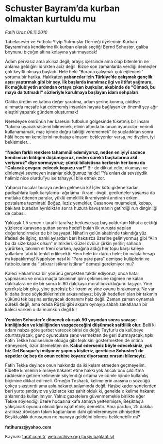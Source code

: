 # Schuster Bayram’da kurban olmaktan kurtuldu mu

*Fatih Uraz 06.11.2010*

<div class="yazi"><p>Tabelasever ve Futbolu Yiyip Yutmuşlar Derneği üyelerinin Kurban Bayramı’nda kendilerine ilk kurban olarak seçtiği Bernd Schuster, galiba boynunu bıçağın altına kolayına yatırmayacak!</p>
<p>Adam pervasız ama akılsız değil; arayış içersinde ama olup bitenlerin ne anlama geldiğini idrakten aciz değil. Bizce son zamanlarda verdiği demeçler çok keyifli olmaya başladı. Hele hele “Burada çalışmak çok eğlenceli” yorumu bir harika. Hakikaten <b>yabancılar için Türkiye’de çalışmak gençlik aşısı yaptırmak gibi bir şey. İlk başlarda inanılmaz ilgi ve iltifat yağmuru, ilk mağlubiyetin ardından ortaya çıkan kuşkular, akabinde de “Olmadı, bu maya da tutmadı!” sözleriyle kurulmaya başlayan idam sehpaları</b>.</p>
<p>Galiba üretim ve katma değer yaratma, adam yerine konma, ciddiye alınmada mesafe kat edememiş insanları hayata bağlayan en önemli şey ağır eleştiri yaparak gündem oluşturmak!</p>
<p>Neredeyse ömrünün her karesini futbolun gölgesinde tüketmiş bir insanı “takıma uyacak sistemi bilmemek, elinin altında bulunan oyuncuları verimli kullanamamak, maç içinde doğru taktiği verememek” ile suçladıktan sonra hâlâ hocanın kendilerini muhatap almasını bekleyenler varsa, ne diyelim, iyi beklemeler...<br/><br/><b>“Neden farklı renklere tahammül edemiyoruz, neden en iyiyi sadece kendimizin bildiğini düşünüyoruz, neden sürekli başkalarına akıl veriyoruz” diye sormuyoruz; çünkü bilaistisna herkesin her konu da “Çalacak çevganı çelecek kopuzu var!”</b> Bir de dikkat edin, okumayı ve dinlemeyi sevmeyen insanlar olduğumuz halde! “Ya onları da sevseydik halimiz nice olurdu”yu ise tahayyül bile etmek zor.</p>
<p>Yabancı hocalar buraya neden gelmesin ki! İşler kötü gidene kadar padişahlara layık karşılama- ağırlama- ikram- övgü, gecikmeler yaşansa da mutlaka ödenen paralar, yüklü emeklilik ikramiyesini andıran erken postalama tazminatı! Boğaz, leziz yemekler, Casanova muamelesi, kebap, baklava buradan ayrıldıktan sonra huzura kavuşmanın getirdiği ruh dinginliği de cabası.</p>
<p>Yaklaşık 1,5 senedir taraflı-tarafsız herkese saç baş yoldurtan Nihat’a çektiği yüzlerce karavana şuttan sonra hedefi bulan ilk vuruşta yapılan değerlendirmeler de bir başyapıt! Nihat’ın golün akabinde takındığı yüz ifadesi de ilginç; sanki aylardan beri haksızca üzerine geliniyormuş gibi “Alın bu da size kapak olsun” mimikleri. Güzel övülür çirkin yerilir; sahada yürürken, takımın el freni olurken, ayağına aldığı her topu karşı kaleye yollarken tabii ki tenkit edilecekti. Hem hele bir durun hele; bir maçla hesap mı kapatılırmış! Napolyon nasıl ki “Para para para” demişse kulüplerin ve futbolcuların da “İstikrar istikrar istikrar” demesi gerekmiyor mu? </p>
<p>Kaleci Hakan’ınsa bir yönünü gerçekten takdir ediyoruz; onca hata yapmasına ve onca maçta takımının ipini çekmesine rağmen ne kalan dakikalara ne de bir sonra ki 90 dakikaya moral bozukluğunu taşıyor. Yine gereksiz bir çıkış, yine gereksiz bir ikram ve yine oyunu bırakmama. Ne var ki daha önce söylediklerimizin arkasındayız; büyük hedefleri olan bir takımın yükünü tek başına sırtlayacak donanımı haiz değil. Zaman zaman oynamalı sürekli değil; ama orada Rüştü gibi akşam oynayıp sabah sakatlanan bir kaleci varken o da mümkün değil ki!<br/><br/><b>Yeniden Schuster’e dönecek olursak 50 yaşından sonra savaşçı kimliğinden ve kişiliğinden vazgeçeceğini düşünmek safdillik olur.</b> Belli ki adam nabza göre şerbet verecek birisi de değil; Tayfur’u da kulübeye oturtmayacak, genç oyunculara şans vermekten de geri durmayacak, tıpkı Fatih Tekke hadisesinde olduğu gibi tepkisini göstermekten de imtina etmeyecek, özür dilemekten de. <b>Kabul ederseniz böyle edeceksiniz, yok biz Del Bosque’yi milyoner yapmış kişileriz, gerekirse Schuster’i de sepetler üç beş de onun cebine koyarız diyorsanız orasını bilemeyiz.</b></p>
<p>Fatih Tekke deyince onun hakkında da iki kelam etmeden geçmeyelim. Elbette kimsenin kimseye hakaret etme hakkı yok ancak onu çıldırtma raddesine getiren kelimenin söylendiği ortama ve cümle içinde kullanılış biçimine dikkat edilmeli. Örneğin Toshack, kelimelerin arasına o sözcüğü çokça sıkıştırırdı ama asla hakaret anlamında değil. Hasbelkader senelerden beri yurtdışındayız ve yüzlerce kez şahit olduk ki, genelde o kelime hakaret anlamında kullanılmıyor. Yalnız gazetelere güvenmemekle birlikte eğer Tekke söylendiği üzere hocasına kafa atmaya yeltenmişse, Beşiktaş’a yakışacak oyuncu olmadığını ispat etmiş demektir. Ama pardon, 25 dakika aralıksız dövüşen takım kaptanlarını dahi gönderemeyen zihniyetten Beşiktaşlılık duruşunun ne manaya geldiğini bilmesi beklenebilir mi?<br/><br/><b>fatihuraz@yahoo.com</b></p></div>

Kaynak: [taraf.com.tr](http://www.taraf.com.tr:80/fatih-uraz/makale-schuster-bayram-da-kurban-olmaktan-kurtuldu-mu.htm), [web.archive.org (arşiv bağlantısı)](http://web.archive.org/web/20101201231327/http://www.taraf.com.tr:80/fatih-uraz/makale-schuster-bayram-da-kurban-olmaktan-kurtuldu-mu.htm)
